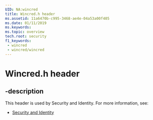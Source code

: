 ```yaml
---
UID: NA:wincred
title: Wincred.h header
ms.assetid: 11a6470b-c995-3468-ae4e-04a53a00f405
ms.date: 01/11/2019
ms.keywords: 
ms.topic: overview
tech.root: security
f1_keywords:
 - wincred
 - wincred/wincred
---
```


# Wincred.h header


## -description

This header is used by Security and Identity. For more information, see:

- [Security and Identity](../_security/index.md)

